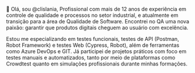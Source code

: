 👋 Olá, sou @clislania,
Profissional com mais de 12 anos de experiência em controle de qualidade e processos no setor industrial, e atualmente em transição para a área de Qualidade de Software. Encontrei no QA uma nova paixão: garantir que produtos digitais cheguem ao usuário com excelência.

Estou me especializando em testes funcionais, testes de API (Postman, Robot Framework) e testes Web (Cypress, Robot), além de ferramentas como Azure DevOps e GIT. Já participei de projetos práticos com foco em testes manuais e automatizados, tanto por meio de plataformas como Crowdtest quanto em simulações profissionais durante minhas formações.

<!---
clislania/clislania is a ✨ special ✨ repository because its `README.md` (this file) appears on your GitHub profile.
You can click the Preview link to take a look at your changes.
--->
